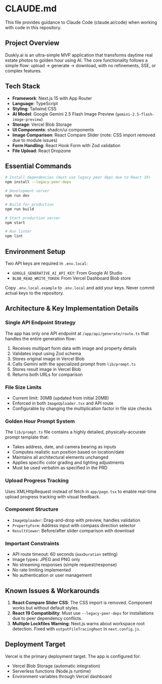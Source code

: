 # CLAUDE.md

This file provides guidance to Claude Code (claude.ai/code) when working with code in this repository.

## Project Overview

Duskly.ai is an ultra-simple MVP application that transforms daytime real estate photos to golden hour using AI. The core functionality follows a simple flow: upload → generate → download, with no refinements, SSE, or complex features.

## Tech Stack

- **Framework**: Next.js 15 with App Router
- **Language**: TypeScript
- **Styling**: Tailwind CSS
- **AI Model**: Google Gemini 2.5 Flash Image Preview (`gemini-2.5-flash-image-preview`)
- **Storage**: Vercel Blob Storage
- **UI Components**: shadcn/ui components
- **Image Comparison**: React Compare Slider (note: CSS import removed due to module issues)
- **Form Handling**: React Hook Form with Zod validation
- **File Upload**: React Dropzone

## Essential Commands

```bash
# Install dependencies (must use legacy peer deps due to React 19)
npm install --legacy-peer-deps

# Development server
npm run dev

# Build for production
npm run build

# Start production server
npm start

# Run linter
npm lint
```

## Environment Setup

Two API keys are required in `.env.local`:
- `GOOGLE_GENERATIVE_AI_API_KEY`: From Google AI Studio
- `BLOB_READ_WRITE_TOKEN`: From Vercel Dashboard Blob store

Copy `.env.local.example` to `.env.local` and add your keys. Never commit actual keys to the repository.

## Architecture & Key Implementation Details

### Single API Endpoint Strategy
The app has only one API endpoint at `/app/api/generate/route.ts` that handles the entire generation flow:
1. Receives multipart form data with image and property details
2. Validates input using Zod schema
3. Stores original image in Vercel Blob
4. Calls Gemini with the specialized prompt from `lib/prompt.ts`
5. Stores result image in Vercel Blob
6. Returns both URLs for comparison

### File Size Limits
- Current limit: 30MB (updated from initial 20MB)
- Enforced in both `ImageUploader.tsx` and API route
- Configurable by changing the multiplication factor in file size checks

### Golden Hour Prompt System
The `lib/prompt.ts` file contains a highly detailed, physically-accurate prompt template that:
- Takes address, date, and camera bearing as inputs
- Computes realistic sun position based on location/date
- Maintains all architectural elements unchanged
- Applies specific color grading and lighting adjustments
- Must be used verbatim as specified in the PRD

### Upload Progress Tracking
Uses XMLHttpRequest instead of fetch in `app/page.tsx` to enable real-time upload progress tracking with visual feedback.

### Component Structure
- `ImageUploader`: Drag-and-drop with preview, handles validation
- `PropertyForm`: Address input with compass direction selector
- `ResultViewer`: Before/after slider comparison with download

### Important Constraints
- API route timeout: 60 seconds (`maxDuration` setting)
- Image types: JPEG and PNG only
- No streaming responses (simple request/response)
- No rate limiting implemented
- No authentication or user management

## Known Issues & Workarounds

1. **React Compare Slider CSS**: The CSS import is removed. Component works but without default styles.
2. **React 19 Compatibility**: Must use `--legacy-peer-deps` for installations due to peer dependency conflicts.
3. **Multiple Lockfiles Warning**: Next.js warns about workspace root detection. Fixed with `outputFileTracingRoot` in `next.config.js`.

## Deployment Target

Vercel is the primary deployment target. The app is configured for:
- Vercel Blob Storage (automatic integration)
- Serverless functions (Node.js runtime)
- Environment variables through Vercel dashboard
